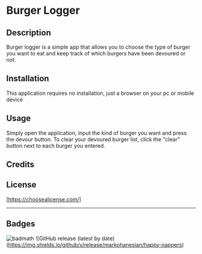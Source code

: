 # Burger Logger

## Description 

Burger logger is a simple app that allows you to choose the type of burger you want to eat and keep track of which burgers have been devoured or not.

## Installation

This application requires no installation, just a browser on your pc or mobile device


## Usage 

Simply open the application, input the kind of burger you want and press the devour button. To clear your devoured burger list, click the "clear" button next to each burger you entered.


## Credits

## License

[https://choosealicense.com/]


---

## Badges

![badmath](https://img.shields.io/github/languages/top/nielsenjared/badmath)
![GitHub release (latest by date)(https://img.shields.io/github/v/release/markohanesian/happy-nappers)
